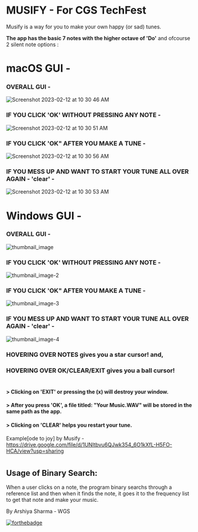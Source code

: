 # **MUSIFY** - For CGS TechFest

Musify is a way for you to make your own happy (or sad) tunes.

**The app has the basic 7 notes with the higher octave of 'Do'** and ofcourse 2 silent note options :

# macOS GUI -
### OVERALL GUI - 
![Screenshot 2023-02-12 at 10 30 46 AM](https://user-images.githubusercontent.com/71538893/218294186-d8c63ca6-386f-463a-8691-715d1ec43514.png)


### IF YOU CLICK 'OK' WITHOUT PRESSING ANY NOTE -
![Screenshot 2023-02-12 at 10 30 51 AM](https://user-images.githubusercontent.com/71538893/218294193-b9bb6e5c-e07d-4d92-8f17-91155261b6f6.png)


### IF YOU CLICK 'OK" AFTER YOU MAKE A TUNE - 
![Screenshot 2023-02-12 at 10 30 56 AM](https://user-images.githubusercontent.com/71538893/218294211-51c01ab1-8fa5-4e81-b669-bb056f5dec7c.png)


### IF YOU MESS UP AND WANT TO START YOUR TUNE ALL OVER AGAIN - 'clear' -
![Screenshot 2023-02-12 at 10 30 53 AM](https://user-images.githubusercontent.com/71538893/218294199-d31be8f4-e981-4c8f-8b44-91c77bec7448.png)


# Windows GUI - 
### OVERALL GUI - 
![thumbnail_image](https://user-images.githubusercontent.com/71538893/218293575-bf4adbb5-19a8-4dd2-bd39-63b1f5439ceb.png)


### IF YOU CLICK 'OK' WITHOUT PRESSING ANY NOTE -
![thumbnail_image-2](https://user-images.githubusercontent.com/71538893/218293804-3bef48e3-c993-46b9-921c-f0e194457993.png)


### IF YOU CLICK 'OK" AFTER YOU MAKE A TUNE - 
![thumbnail_image-3](https://user-images.githubusercontent.com/71538893/218293813-6a7e6244-6edc-43ce-8d18-4108e1b1e926.png)

### IF YOU MESS UP AND WANT TO START YOUR TUNE ALL OVER AGAIN - 'clear' -
![thumbnail_image-4](https://user-images.githubusercontent.com/71538893/218293819-1d332bfa-b536-4076-8d84-bb60fea46494.png)


### HOVERING OVER NOTES gives you a star cursor! and, 
### HOVERING OVER OK/CLEAR/EXIT gives you a ball cursor! 

#
#
#### > Clicking on 'EXIT' or pressing the (x) will destroy your window.
#### > After you press 'OK', a file titled: "Your Music.WAV" will be stored in the same path as the app. 
#### > Clicking on 'CLEAR' helps you restart your tune.


Example[ode to joy] by Musify - https://drive.google.com/file/d/1UNltbvu6QJwk354_6O1kXfL-H5FO-HCA/view?usp=sharing

#
## Usage of Binary Search:
When a user clicks on a note, the program binary searchs through a reference list and then when it finds the note, it goes it to the frequency list to get that note and make your music.

By Arshiya Sharma - WGS

[![forthebadge](https://forthebadge.com/images/badges/made-with-python.svg)](https://forthebadge.com)
